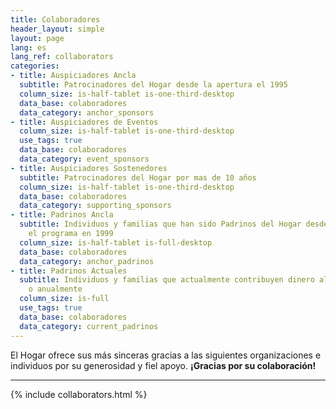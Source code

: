 ```yaml
---
title: Colaboradores
header_layout: simple
layout: page
lang: es
lang_ref: collaborators
categories:
- title: Auspiciadores Ancla
  subtitle: Patrocinadores del Hogar desde la apertura el 1995
  column_size: is-half-tablet is-one-third-desktop
  data_base: colaboradores
  data_category: anchor_sponsors
- title: Auspiciadores de Eventos
  column_size: is-half-tablet is-one-third-desktop
  use_tags: true
  data_base: colaboradores
  data_category: event_sponsors
- title: Auspiciadores Sostenedores
  subtitle: Patrocinadores del Hogar por mas de 10 años
  column_size: is-half-tablet is-one-third-desktop
  data_base: colaboradores
  data_category: supporting_sponsors
- title: Padrinos Ancla
  subtitle: Individuos y familias que han sido Padrinos del Hogar desde que inicio
    el programa en 1999
  column_size: is-half-tablet is-full-desktop
  data_base: colaboradores
  data_category: anchor_padrinos
- title: Padrinos Actuales
  subtitle: Individuos y familias que actualmente contribuyen dinero al Hogar mensualmente
    o anualmente
  column_size: is-full
  use_tags: true
  data_base: colaboradores
  data_category: current_padrinos
---
```


El Hogar ofrece sus más sinceras gracias a las siguientes organizaciones e individuos por su generosidad y fiel apoyo. <b>¡Gracias por su colaboración!</b>

<hr/>

{% include collaborators.html %}
